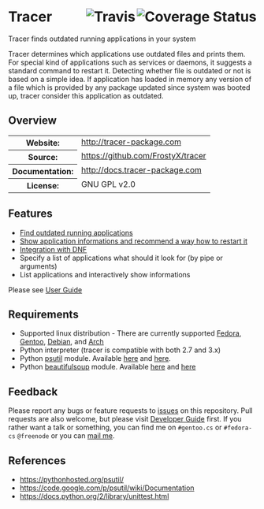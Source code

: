 # Tracer [<img src="https://coveralls.io/repos/FrostyX/tracer/badge.png?branch=master" alt="Coverage Status" align="right">](https://coveralls.io/r/FrostyX/tracer?branch=master)[<img src="https://travis-ci.org/FrostyX/tracer.svg?branch=master" alt="Travis" align="right">](https://travis-ci.org/FrostyX/tracer)

Tracer finds outdated running applications in your system

Tracer determines which applications use outdated files and prints them. For special kind of applications such as services or daemons, it suggests a standard command to restart it. Detecting whether file is outdated or not is based on a simple idea. If application has loaded in memory any version of a file which is provided by any package updated since system was booted up, tracer consider this application as outdated.

## Overview
<table frame="void" rules="none">
	<tbody valign="top">
		<tr>
			<th>Website:</th>
			<td><a href="http://tracer-package.com">http://tracer-package.com</a></td>
		</tr>
		<tr>
			<th>Source:</th>
			<td><a href="https://github.com/FrostyX/tracer">https://github.com/FrostyX/tracer</a></td>
		</tr>
		<tr>
			<th>Documentation:</th>
			<td><a href="http://docs.tracer-package.com">http://docs.tracer-package.com</a></td>
		</tr>
		<tr>
			<th>License:</th>
			<td>GNU GPL v2.0</td>
		</tr>
	</tbody>
</table>

## Features
- [Find outdated running applications](http://docs.tracer-package.com/en/latest/user-guide/#standard-usage)
- [Show application informations and recommend a way how to restart it](http://docs.tracer-package.com/en/latest/user-guide/#helpers)
- [Integration with DNF](http://docs.tracer-package.com/en/latest/user-guide/#fedora-dnf-plugin)
- Specify a list of applications what should it look for (by pipe or arguments)
- List applications and interactively show informations

Please see [User Guide](http://docs.tracer-package.com/en/latest/user-guide/)

## Requirements
- Supported linux distribution - There are currently supported [Fedora](http://fedoraproject.org/), [Gentoo](http://www.gentoo.org/), [Debian](https://www.debian.org/), and [Arch](https://archlinux.org)
- Python interpreter (tracer is compatible with both 2.7 and 3.x)
- Python [psutil](https://code.google.com/p/psutil/) module. Available [here](https://admin.fedoraproject.org/pkgdb/acls/name/python-psutil) and [here](https://packages.gentoo.org/package/dev-python/psutil).
- Python [beautifulsoup](http://www.crummy.com/software/BeautifulSoup/bs4/doc/) module. Available [here](https://admin.fedoraproject.org/pkgdb/acls/name/python-beautifulsoup4) and [here](https://packages.gentoo.org/package/dev-python/beautifulsoup)


## Feedback
Please report any bugs or feature requests to [issues](https://github.com/FrostyX/tracer/issues) on this repository. Pull requests are also welcome, but please visit [Developer Guide](http://docs.tracer-package.com/en/latest/developer-guide/) first. If you rather want a talk or something, you can find me on `#gentoo.cs` or `#fedora-cs` `@freenode` or you can [mail me](mailto:frostyx@email.cz).


## References
- <https://pythonhosted.org/psutil/>
- <https://code.google.com/p/psutil/wiki/Documentation>
- <https://docs.python.org/2/library/unittest.html>
